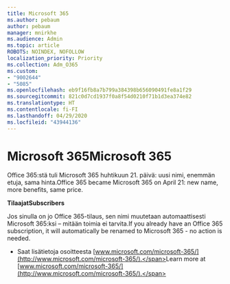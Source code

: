 ```yaml
---
title: Microsoft 365
ms.author: pebaum
author: pebaum
manager: mnirkhe
ms.audience: Admin
ms.topic: article
ROBOTS: NOINDEX, NOFOLLOW
localization_priority: Priority
ms.collection: Adm_O365
ms.custom:
- "9002644"
- "5085"
ms.openlocfilehash: eb9f16fb8a7b799a384398b656090491fe8a1f29
ms.sourcegitcommit: 821c0d7cd1937f0a8f54d0210f71b1d3ea374e82
ms.translationtype: HT
ms.contentlocale: fi-FI
ms.lasthandoff: 04/29/2020
ms.locfileid: "43944136"
---
```

# <a name="microsoft-365"></a><span data-ttu-id="f34e6-102">Microsoft 365</span><span class="sxs-lookup"><span data-stu-id="f34e6-102">Microsoft 365</span></span>

<span data-ttu-id="f34e6-103">Office 365:stä tuli Microsoft 365 huhtikuun 21. päivä: uusi nimi, enemmän etuja, sama hinta.</span><span class="sxs-lookup"><span data-stu-id="f34e6-103">Office 365 became Microsoft 365 on April 21: new name, more benefits, same price.</span></span>

<span data-ttu-id="f34e6-104">**Tilaajat**</span><span class="sxs-lookup"><span data-stu-id="f34e6-104">**Subscribers**</span></span>

<span data-ttu-id="f34e6-105">Jos sinulla on jo Office 365-tilaus, sen nimi muutetaan automaattisesti Microsoft 365:ksi – mitään toimia ei tarvita.</span><span class="sxs-lookup"><span data-stu-id="f34e6-105">If you already have an Office 365 subscription, it will automatically be renamed to Microsoft 365 - no action is needed.</span></span>

- <span data-ttu-id="f34e6-106">Saat lisätietoja osoitteesta [www.microsoft.com/microsoft-365/](http://www.microsoft.com/microsoft-365/).</span><span class="sxs-lookup"><span data-stu-id="f34e6-106">Learn more at [www.microsoft.com/microsoft-365/](http://www.microsoft.com/microsoft-365/).</span></span>
